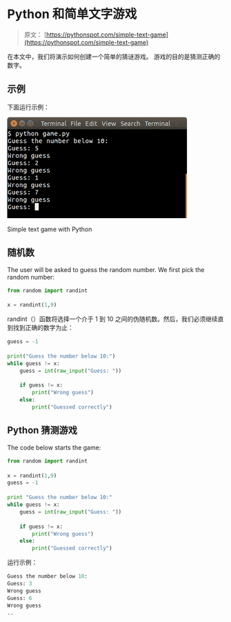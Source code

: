 # Python 和简单文字游戏

> 原文： [https://pythonspot.com/simple-text-game](https://pythonspot.com/simple-text-game)

在本文中，我们将演示如何创建一个简单的猜谜游戏。
游戏的目的是猜测正确的数字。

## 示例

下面运行示例：

![python-text-game](img/e700a43a387c917fef1acdb35ac275a0.jpg)

Simple text game with Python

## 随机数

The user will be asked to guess the random number. We first pick the random number:

```py
from random import randint

x = randint(1,9)

```

randint（）函数将选择一个介于 1 到 10 之间的伪随机数。然后，我们必须继续直到找到正确的数字为止：

```py
guess = -1

print("Guess the number below 10:")
while guess != x:
    guess = int(raw_input("Guess: "))

    if guess != x:
        print("Wrong guess")
    else:
        print("Guessed correctly")

```

## Python 猜测游戏

The code below starts the game:

```py
from random import randint

x = randint(1,9)
guess = -1

print "Guess the number below 10:"
while guess != x:
    guess = int(raw_input("Guess: "))

    if guess != x:
        print("Wrong guess")
    else:
        print("Guessed correctly")

```

运行示例：

```py
Guess the number below 10:
Guess: 3
Wrong guess
Guess: 6
Wrong guess
..

```